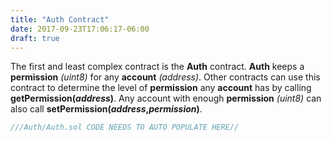 ```yaml
---
title: "Auth Contract"
date: 2017-09-23T17:06:17-06:00
draft: true
---
```

The first and least complex contract is the **Auth** contract. **Auth** keeps a **permission** *(uint8)* for any **account** *(address)*. Other contracts can use this contract to determine the level of **permission** any **account** has by calling **getPermission(*address*)**. Any account with enough **permission** *(uint8)* can also call **setPermission(*address*,*permission*)**.

```javascript
///Auth/Auth.sol CODE NEEDS TO AUTO POPULATE HERE//
```
